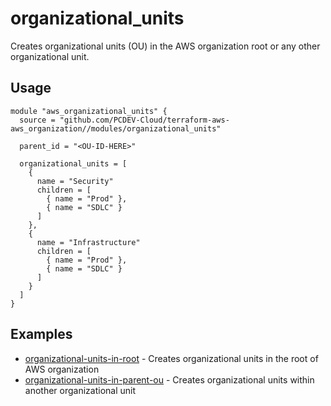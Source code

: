 # organizational_units

Creates organizational units (OU) in the AWS organization root or any other organizational unit.

## Usage

```hcl
module "aws_organizational_units" {
  source = "github.com/PCDEV-Cloud/terraform-aws-aws_organization//modules/organizational_units"

  parent_id = "<OU-ID-HERE>"

  organizational_units = [
    {
      name = "Security"
      children = [
        { name = "Prod" },
        { name = "SDLC" }
      ]
    },
    {
      name = "Infrastructure"
      children = [
        { name = "Prod" },
        { name = "SDLC" }
      ]
    }
  ]
}
```

## Examples

- [organizational-units-in-root](https://github.com/PCDEV-Cloud/terraform-aws-aws_organization/tree/main/examples/organizational-units-in-root) - Creates organizational units in the root of AWS organization
- [organizational-units-in-parent-ou](https://github.com/PCDEV-Cloud/terraform-aws-aws_organization/tree/main/examples/organizational-units-in-parent-ou) - Creates organizational units within another organizational unit
